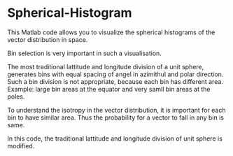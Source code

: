 # Spherical-Histogram
This Matlab code allows you to visualize the spherical histograms of the vector distribution in space. 

Bin selection is very important in such a visualisation. 

The most traditional lattitude and longitude division of a unit sphere, generates bins with equal spacing of angel in azimithul and polar direction. 
Such a bin division is not appropriate, because each bin has different area. Example: large bin areas at the equator and very samll bin areas at the poles.

To understand the isotropy in the vector distribution, it is important for each bin to have similar area. Thus the probability for a vector to fall in any bin is same.

In this code, the traditional lattitude and longitude division of unit sphere is modified. 
